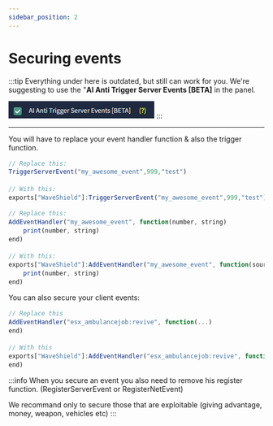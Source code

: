 ```yaml
---
sidebar_position: 2
---
```


# Securing events

:::tip
Everything under here is outdated, but still can work for you. We're suggesting to use the "<strong>AI Anti Trigger Server Events [BETA]</strong> in the panel.

![image](img/aitrigger.png)
:::

---

You will have to replace your event handler function & also the trigger function.

```jsx title="client.lua"
// Replace this:
TriggerServerEvent("my_awesome_event",999,"test")

// With this:
exports["WaveShield"]:TriggerServerEvent("my_awesome_event",999,"test")
```

```jsx title="server.lua"
// Replace this:
AddEventHandler("my_awesome_event", function(number, string)
    print(number, string)
end)

// With this:
exports["WaveShield"]:AddEventHandler("my_awesome_event", function(source, number, string)
    print(number, string)
end)
```

You can also secure your client events:

```jsx title="client.lua"
// Replace this
AddEventHandler("esx_ambulancejob:revive", function(...)
end)

// With this
exports["WaveShield"]:AddEventHandler("esx_ambulancejob:revive", function(...)
end)
```

:::info
When you secure an event you also need to remove his register function. (RegisterServerEvent or RegisterNetEvent)

We recommand only to secure those that are exploitable (giving advantage, money, weapon, vehicles etc)
:::
